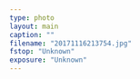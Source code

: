 ```yaml
---
type: photo
layout: main
caption: ""
filename: "20171116213754.jpg"
fstop: "Unknown"
exposure: "Unknown"
---
```

